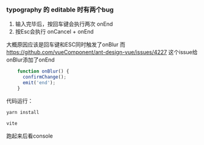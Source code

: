 ### typography 的 editable 时有两个bug
1. 输入完毕后，按回车键会执行两次 onEnd
2. 按Esc会执行 onCancel + onEnd

大概原因应该是回车键和ESC同时触发了onBlur
而 https://github.com/vueComponent/ant-design-vue/issues/4227 这个issue给onBlur添加了onEnd

```js
    function onBlur() {
      confirmChange();
      emit('end');
    }
```




代码运行：
```bash
yarn install

vite
```

跑起来后看console
